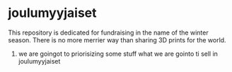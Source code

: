 # joulumyyjaiset
This repository is dedicated for fundraising in the name of the winter season. There is no more merrier way than sharing 3D prints for the world.

1. we are goingot to priorisizing some stuff what we are gointo ti sell in joulumyyjaiset
